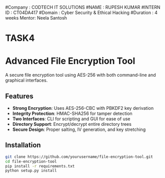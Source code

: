 #Company : CODTECH IT SOLUTIONS
#NAME : RUPESH KUMAR
#INTERN ID : CT04DA417
#Domain : Cyber Security & Ethical Hacking 
#Duration : 4 weeks
Mentor: Neela Santosh

# TASK4
# Advanced File Encryption Tool

A secure file encryption tool using AES-256 with both command-line and graphical interfaces.

## Features

- **Strong Encryption**: Uses AES-256-CBC with PBKDF2 key derivation
- **Integrity Protection**: HMAC-SHA256 for tamper detection
- **Two Interfaces**: CLI for scripting and GUI for ease of use
- **Directory Support**: Encrypt/decrypt entire directory trees
- **Secure Design**: Proper salting, IV generation, and key stretching

## Installation

```bash
git clone https://github.com/yourusername/file-encryption-tool.git
cd file-encryption-tool
pip install -r requirements.txt
python setup.py install
